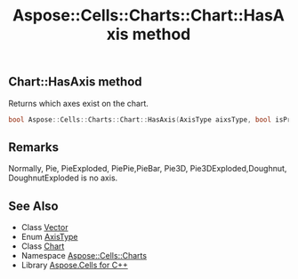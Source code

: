 ﻿---
title: Aspose::Cells::Charts::Chart::HasAxis method
linktitle: HasAxis
second_title: Aspose.Cells for C++ API Reference
description: 'Aspose::Cells::Charts::Chart::HasAxis method. Returns which axes exist on the chart in C++.'
type: docs
weight: 8900
url: /cpp/aspose.cells.charts/chart/hasaxis/
---
## Chart::HasAxis method


Returns which axes exist on the chart.

```cpp
bool Aspose::Cells::Charts::Chart::HasAxis(AxisType aixsType, bool isPrimary)
```

## Remarks


Normally, Pie, PieExploded, PiePie,PieBar, Pie3D, Pie3DExploded,Doughnut, DoughnutExploded is no axis. 
## See Also

* Class [Vector](../../../aspose.cells/vector/)
* Enum [AxisType](../../axistype/)
* Class [Chart](../)
* Namespace [Aspose::Cells::Charts](../../)
* Library [Aspose.Cells for C++](../../../)
